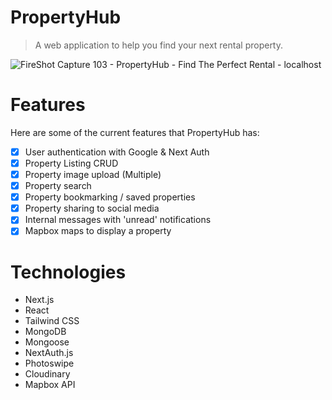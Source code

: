 # PropertyHub
> A web application to help you find your next rental property.

![FireShot Capture 103 - PropertyHub - Find The Perfect Rental -  localhost](https://github.com/user-attachments/assets/4a066a8a-99b5-4937-a54e-4a72214788cc)

# Features
Here are some of the current features that PropertyHub has:
- [x] User authentication with Google & Next Auth
- [x] Property Listing CRUD
- [x] Property image upload (Multiple)
- [x] Property search
- [x] Property bookmarking / saved properties
- [x] Property sharing to social media
- [x] Internal messages with 'unread' notifications
- [x] Mapbox maps to display a property

# Technologies
- Next.js
- React
- Tailwind CSS
- MongoDB
- Mongoose
- NextAuth.js
- Photoswipe
- Cloudinary
- Mapbox API
